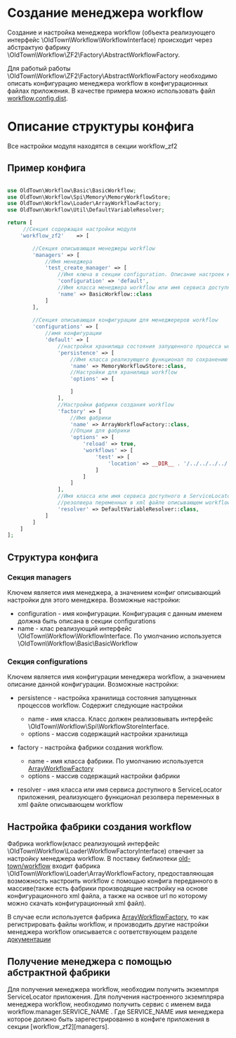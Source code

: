 # Создание менеджера workflow 
Создание и настройка менеджера workflow (объекта реализующего интерфейс \OldTown\Workflow\WorkflowInterface) 
происходит через абстрактую фабрику \OldTown\Workflow\ZF2\Factory\AbstractWorkflowFactory.

Для работый работы \OldTown\Workflow\ZF2\Factory\AbstractWorkflowFactory необходимо описать конфигурацию
менеджера workflow в конфигурационных файлах приложения. В качестве примера можно использовать файл [workflow.config.dist](https://raw.githubusercontent.com/old-town/workflow-zf2/master/config/workflow.config.dist).

# Описание структуры конфига 

Все настройки модуля находятся в секции workflow_zf2

## Пример конфига

```php

use OldTown\Workflow\Basic\BasicWorkflow;
use OldTown\Workflow\Spi\Memory\MemoryWorkflowStore;
use OldTown\Workflow\Loader\ArrayWorkflowFactory;
use OldTown\Workflow\Util\DefaultVariableResolver;

return [
     //Секция содержащая настройки модуля
    'workflow_zf2'    => [

        //Секция описывающая менеджеры workflow
        'managers' => [
            //Имя менеджера
            'test_create_manager' => [
                //Имя ключа в секции configuration. Описание настроек менеджера workflow
                'configuration' => 'default',
                //Имя класса менеджера workflow или имя сервиса доступного в ServiceLocator приложения
                'name' => BasicWorkflow::class
            ]
        ],
    
        //Секция описывающая конфигурации для менеджереров workflow
        'configurations' => [
            //имя конфигурации
            'default' => [
                //настройки хранилища состояния запущенного процесса workflow
                'persistence' => [
                    //Имя класса реализующего функционал по сохранению состояния workflow
                    'name' => MemoryWorkflowStore::class,
                    //Настройки для хранилища workflow
                    'options' => [

                    ]
                ],
                //Настройки фабрики создания workflow
                'factory' => [
                    //Имя фабрики
                    'name' => ArrayWorkflowFactory::class,
                    //Опции для фабрики
                    'options' => [
                        'reload' => true,
                        'workflows' => [
                            'test' => [
                                'location' => __DIR__ . '/../../../../../../../../config/workflow/example.xml'
                            ]
                        ]
                    ]
                ],
                //Имя класса или имя сервиса доступного в ServiceLocator приложения, реализующего функционал
                //резолвера переменных в xml файле описывающем workflow
                'resolver' => DefaultVariableResolver::class,
            ]
        ]
    ]
];

``` 

## Структура конфига


### Секция managers
Ключем является имя менеджера, а значением конфиг описывающий настройки для этого менеджера. Возможные настройки:

* configuration - имя конфигурации. Конфигурация с данным именем должна быть описана в секции configurations
* name - клас реализующий интерфейс \OldTown\Workflow\WorkflowInterface. По умолчанию используется \OldTown\Workflow\Basic\BasicWorkflow


### Секция configurations

Ключем является имя конфигурации менеджера workflow, а значением описание данной конфигурации. Возможные настройки:

* persistence - настройка хранилища состояния запущенных процессов workflow. Содержит следующие настройки
  * name - имя класса. Класс должен реализовывать интерфейс \OldTown\Workflow\Spi\WorkflowStoreInterface.
  * options - массив содержащий настройки хранилища

* factory - настройка фабрики создания workflow.
  * name - имя класса фабрики. По умолчанию используется  [ArrayWorkflowFactory](array-workflow-factory.md)
  * options - массив содержащий настройки фабрики

* resolver - имя класса или имя сервиса доступного в ServiceLocator приложения, реализующего функционал резолвера переменных в xml файле описывающем workflow

## Настройка фабрики создания workflow

Фабрика workflow(класс реализующий интерфейс \OldTown\Workflow\Loader\WorkflowFactoryInterface) отвечает за настройку менеджера workflow.
В поставку библиотеки [old-town/workflow](https://github.com/old-town/old-town-workflow) входит фабрика \OldTown\Workflow\Loader\ArrayWorkflowFactory,
предоставляющая возможность настроить workflow с помощью конфига переданного в массиве(также есть фабрики производящие
настройку на основе конфигурационного xml файла, а также на оснвое url по которому можно скачать конфигурационный xml файл).

В случае если используется фабрика [ArrayWorkflowFactory](array-workflow-factory.md), то как регистрировать файлы workflow,
и производить другие настройки менеджера workflow описывается с оответствующем разделе [документации](array-workflow-factory.md)

## Получение менеджера с помощью абстрактной фабрики

Для получения менеджера workflow, необходим получить экземплря ServiceLocator приложения. Для получения настроенного
зкземплряра менеджера workflow, необходимо получить сервис с именем вида workflow.manager.SERVICE_NAME . Где
SERVICE_NAME имя менеджера которое должно быть зарегестрированно в конфиге приложения в секции [workflow_zf2][managers].
